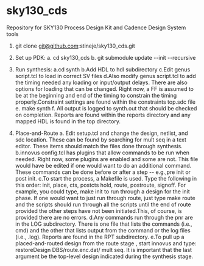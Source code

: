 # sky130_cds
Repository for SKY130 Process Design Kit and Cadence Design System tools

1. git clone git@github.com:stineje/sky130_cds.git

2. Set up PDK:
a. cd sky130_cds
b. git submodule update --init --recursive 

3. Run synthesis:
a.cd synth
b.Add HDL to hdl subdirectory
c.Edit genus script.tcl to load in correct SV files
d.Also modify genus script.tcl to add the timing needed any loading or input/output delays. There are also options for loading that can be changed. Right now, a FF is assumed to be at the beginning and end of the timing to constrain the timing properly.Constraint settings are found within the constraints top.sdc file
e. make synth
f. All output is logged to synth.out that should be checked on completion. Reports are found within the reports directory and any mapped HDL is found in the top directory.  

4. Place-and-Route
a. Edit setup.tcl and change the design, netlist, and sdc location. These can be found by searching for mult seq in a text editor. These items should match the files done through synthesis.
b.innovus config.tcl has plugins that allow commands to be run when needed. Right now, some plugins are enabled and some are not. This file would have be edited if one would want to do an additional command. These commands can be done before or after a step -- e.g.,pre init or post init.
c.To start the process, a Makefile is used. Type the following in this order: init, place, cts, postcts hold, route, postroute, signoff. For example, you could type, make init to run through a design for the init phase. If one would want to just run through route, just type make route and the scripts should run through all the scripts until the end of route provided the other steps have not been initiated.This, of course, is provided there are no errors.
d.Any commands run through the pnr are in the LOG subdirectory. There is one file that lists the commands (i.e., cmd) and the other that lists output from the command or the log files (i.e., .log). Reports are found in the RPT subdirectory.
e.To pull up a placed-and-routed design from the route stage , start innovus and type: restoreDesign DBS/route.enc.dat/ mult seq. It is important that the last argument be the top-level design indicated during the synthesis stage.
